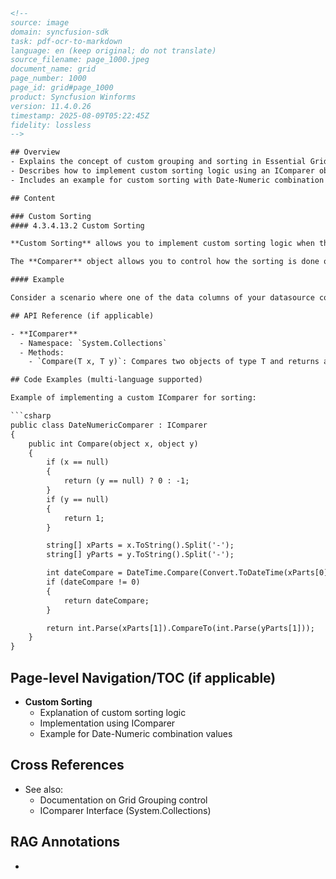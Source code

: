 ```html
<!-- 
source: image
domain: syncfusion-sdk
task: pdf-ocr-to-markdown
language: en (keep original; do not translate)
source_filename: page_1000.jpeg
document_name: grid
page_number: 1000
page_id: grid#page_1000
product: Syncfusion Winforms
version: 11.4.0.26
timestamp: 2025-08-09T05:22:45Z
fidelity: lossless
-->

## Overview
- Explains the concept of custom grouping and sorting in Essential Grid for Windows Forms.
- Describes how to implement custom sorting logic using an IComparer object.
- Includes an example for custom sorting with Date-Numeric combination values.

## Content

### Custom Sorting
#### 4.3.4.13.2 Custom Sorting

**Custom Sorting** allows you to implement custom sorting logic when the standard sorting techniques do not meet your needs. To support custom sorting in Grid Grouping control, the user needs to add an **IComparer** object and handle one event.

The **Comparer** object allows you to control how the sorting is done on the column. This is the place where you can define your own sorting logic. After customizing the sorting logic through **IComparer**, you can make the grouping grid use this special **IComparer** by handling an event.

#### Example

Consider a scenario where one of the data columns of your datasource consists of **Date-Numeric combination values**. In this case, the default sorting will not produce the results we desire. The sorting has to be done first on **date values** and then on **numeric values**. Hence we need to write a custom sorting logic by defining a special **IComparer** object. The grouping grid could then be made to use this custom comparer by handling an event that gets fired while sorting the columns.

## API Reference (if applicable)

- **IComparer**
  - Namespace: `System.Collections`
  - Methods:
    - `Compare(T x, T y)`: Compares two objects of type T and returns a value indicating their relative order.

## Code Examples (multi-language supported)

Example of implementing a custom IComparer for sorting:

```csharp
public class DateNumericComparer : IComparer
{
    public int Compare(object x, object y)
    {
        if (x == null)
        {
            return (y == null) ? 0 : -1;
        }
        if (y == null)
        {
            return 1;
        }

        string[] xParts = x.ToString().Split('-');
        string[] yParts = y.ToString().Split('-');

        int dateCompare = DateTime.Compare(Convert.ToDateTime(xParts[0]), Convert.ToDateTime(yParts[0]));
        if (dateCompare != 0)
        {
            return dateCompare;
        }

        return int.Parse(xParts[1]).CompareTo(int.Parse(yParts[1]));
    }
}
```

## Page-level Navigation/TOC (if applicable)

- **Custom Sorting**
  - Explanation of custom sorting logic
  - Implementation using IComparer
  - Example for Date-Numeric combination values

## Cross References

- See also:
  - Documentation on Grid Grouping control
  - IComparer Interface (System.Collections)

## RAG Annotations

- <!-- tags: [Syncfusion, Grid, Custom Sorting, IComparer, Date-Numeric, Windows Forms] keywords: [Custom Sorting, Date-Numeric, IComparer, Grid Grouping, WinForms, Example] -->
```